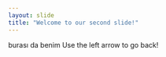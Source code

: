 ```yaml
---
layout: slide
title: "Welcome to our second slide!"
---
```

burası da benim
Use the left arrow to go back!
